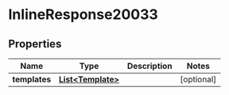 # InlineResponse20033

## Properties
Name | Type | Description | Notes
------------ | ------------- | ------------- | -------------
**templates** | [**List&lt;Template&gt;**](Template.md) |  |  [optional]
